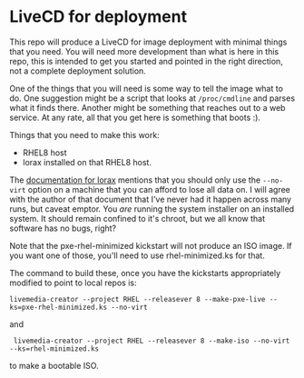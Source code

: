 # LiveCD for deployment

This repo will produce a LiveCD for image deployment with minimal things that
you need. You will need more development than what is here in this repo,
this is intended to get you started and pointed in the right direction,
not a complete deployment solution.

One of the things that you will need is some way to tell the image what to do.
One suggestion might be a script that looks at `/proc/cmdline` and parses
what it finds there. Another might be something that reaches out to a web
service. At any rate, all that you get here is something that boots :).

Things that you need to make this work:

- RHEL8 host
- lorax installed on that RHEL8 host.

The [documentation for lorax](https://weldr.io/lorax/rhel8-branch/livemedia-creator.html#anaconda-image-install-no-virt)
mentions that you should only use the `--no-virt` option on a machine that you can afford
to lose all data on. I will agree with the author of that document that I've
never had it happen across many runs, but caveat emptor. You *are* running the
system installer on an installed system. It should remain confined to it's chroot,
but we all know that software has no bugs, right?

Note that the pxe-rhel-minimized kickstart will not produce an ISO image. If
you want one of those, you'll need to use rhel-minimized.ks for that.

The command to build these, once you have the kickstarts appropriately modified
to point to local repos is:

`livemedia-creator --project RHEL --releasever 8 --make-pxe-live --ks=pxe-rhel-minimized.ks --no-virt`

and

` livemedia-creator --project RHEL --releasever 8 --make-iso --no-virt --ks=rhel-minimized.ks`

to make a bootable ISO.

